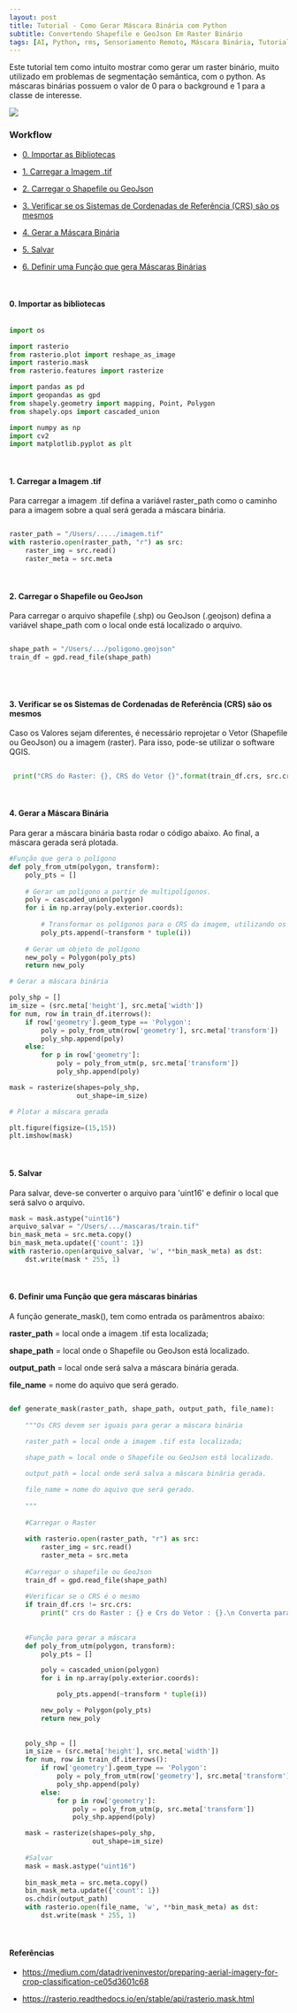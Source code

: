 ```yaml
---
layout: post
title: Tutorial - Como Gerar Máscara Binária com Python
subtitle: Convertendo Shapefile e GeoJson Em Raster Binário 
tags: [AI, Python, rms, Sensoriamento Remoto, Máscara Binária, Tutorial]
---
```


Este tutorial tem como intuito mostrar como gerar um raster binário, muito utilizado em problemas de segmentação semântica, com o python. As máscaras binárias possuem o valor de 0 para o background e 1 para a classe de interesse.


![](/img/binary_mask.gif)


### Workflow


- [0. Importar as Bibliotecas](#0-importar-as-bibliotecas) 

- [1. Carregar a Imagem .tif](#1-carregar-a-imagem-tif)

- [2. Carregar o Shapefile ou GeoJson](#2-carregar-o-shapefile-ou-geojson)

- [3. Verificar se os Sistemas de Cordenadas de Referência (CRS) são os mesmos](#3-verificar-se-os-sistemas-de-cordenadas-de-referência-crs-são-os-mesmos)

- [4. Gerar a Máscara Binária](#4-gerar-a-máscara-binária)

- [5. Salvar](#5-salvar)

- [6. Definir uma Função que gera Máscaras Binárias](#6-definir-uma-função-que-gera-máscaras-binárias)

&nbsp;

#### 0. Importar as bibliotecas


``` python

import os

import rasterio
from rasterio.plot import reshape_as_image
import rasterio.mask
from rasterio.features import rasterize

import pandas as pd
import geopandas as gpd
from shapely.geometry import mapping, Point, Polygon
from shapely.ops import cascaded_union

import numpy as np
import cv2
import matplotlib.pyplot as plt

```
&nbsp;

#### 1. Carregar a Imagem .tif


Para carregar a imagem .tif defina a variável raster_path como o caminho para a imagem sobre a qual será gerada a máscara binária.

``` python

raster_path = "/Users/...../imagem.tif"
with rasterio.open(raster_path, "r") as src:
    raster_img = src.read()
    raster_meta = src.meta

```

&nbsp;

#### 2. Carregar o Shapefile ou GeoJson 


Para carregar o arquivo shapefile (.shp) ou GeoJson (.geojson) defina a variável shape_path com o local onde está localizado o arquivo.


``` python

shape_path = "/Users/.../poligono.geojson"
train_df = gpd.read_file(shape_path)

```

<br/><br/>

#### 3. Verificar se os Sistemas de Cordenadas de Referência (CRS) são os mesmos


Caso os Valores sejam diferentes, é necessário reprojetar o Vetor (Shapefile ou GeoJson) ou a imagem (raster). Para isso, pode-se utilizar o software QGIS.  

```python
 
 print("CRS do Raster: {}, CRS do Vetor {}".format(train_df.crs, src.crs))

```

&nbsp;

#### 4. Gerar a Máscara Binária


Para gerar a máscara binária basta rodar o código abaixo. Ao final, a máscara gerada será plotada.

```python
#Função que gera o polígono
def poly_from_utm(polygon, transform):
    poly_pts = []
    
    # Gerar um polígono a partir de multipolígonos.
    poly = cascaded_union(polygon)
    for i in np.array(poly.exterior.coords):
        
        # Transformar os polígonos para o CRS da imagem, utilizando os metadados do raster.
        poly_pts.append(~transform * tuple(i))
        
    # Gerar um objeto de polígono
    new_poly = Polygon(poly_pts)
    return new_poly

# Gerar a máscara binária

poly_shp = []
im_size = (src.meta['height'], src.meta['width'])
for num, row in train_df.iterrows():
    if row['geometry'].geom_type == 'Polygon':
        poly = poly_from_utm(row['geometry'], src.meta['transform'])
        poly_shp.append(poly)
    else:
        for p in row['geometry']:
            poly = poly_from_utm(p, src.meta['transform'])
            poly_shp.append(poly)

mask = rasterize(shapes=poly_shp,
                 out_shape=im_size)

# Plotar a máscara gerada

plt.figure(figsize=(15,15))
plt.imshow(mask)

```
&nbsp;

#### 5. Salvar

Para salvar, deve-se converter o arquivo para 'uint16' e definir o local que será salvo o arquivo.

```python
mask = mask.astype("uint16")
arquivo_salvar = "/Users/.../mascaras/train.tif"
bin_mask_meta = src.meta.copy()
bin_mask_meta.update({'count': 1})
with rasterio.open(arquivo_salvar, 'w', **bin_mask_meta) as dst:
    dst.write(mask * 255, 1)

```
&nbsp;

#### 6. Definir uma Função que gera máscaras binárias


A função generate_mask(), tem como entrada os parâmentros abaixo:

**raster_path** = local onde a imagem .tif esta localizada;

**shape_path** = local onde o Shapefile ou GeoJson está localizado.

**output_path** = local onde será salva a máscara binária gerada.

**file_name** = nome do aquivo que será gerado.


```python

def generate_mask(raster_path, shape_path, output_path, file_name):
    
    """Os CRS devem ser iguais para gerar a máscara binária
    
    raster_path = local onde a imagem .tif esta localizada;

    shape_path = local onde o Shapefile ou GeoJson está localizado.

    output_path = local onde será salva a máscara binária gerada.

    file_name = nome do aquivo que será gerado.
    
    """
    
    #Carregar o Raster
    
    with rasterio.open(raster_path, "r") as src:
        raster_img = src.read()
        raster_meta = src.meta
    
    #Carregar o shapefile ou GeoJson
    train_df = gpd.read_file(shape_path)
    
    #Verificar se o CRS é o mesmo
    if train_df.crs != src.crs:
        print(" crs do Raster : {} e Crs do Vetor : {}.\n Converta para o mesmo Sistema de Coordenadas de Referência!".format(src.crs,train_df.crs))
        
        
    #Função para gerar a máscara
    def poly_from_utm(polygon, transform):
        poly_pts = []

        poly = cascaded_union(polygon)
        for i in np.array(poly.exterior.coords):

            poly_pts.append(~transform * tuple(i))

        new_poly = Polygon(poly_pts)
        return new_poly
    
    
    poly_shp = []
    im_size = (src.meta['height'], src.meta['width'])
    for num, row in train_df.iterrows():
        if row['geometry'].geom_type == 'Polygon':
            poly = poly_from_utm(row['geometry'], src.meta['transform'])
            poly_shp.append(poly)
        else:
            for p in row['geometry']:
                poly = poly_from_utm(p, src.meta['transform'])
                poly_shp.append(poly)

    mask = rasterize(shapes=poly_shp,
                     out_shape=im_size)
    
    #Salvar
    mask = mask.astype("uint16")
    
    bin_mask_meta = src.meta.copy()
    bin_mask_meta.update({'count': 1})
    os.chdir(output_path)
    with rasterio.open(file_name, 'w', **bin_mask_meta) as dst:
        dst.write(mask * 255, 1)


```

&nbsp;

#### Referências

- <https://medium.com/datadriveninvestor/preparing-aerial-imagery-for-crop-classification-ce05d3601c68>

- <https://rasterio.readthedocs.io/en/stable/api/rasterio.mask.html>

